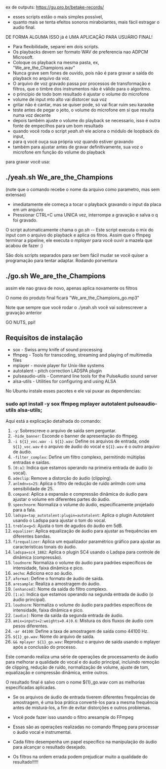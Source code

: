 ex de outputs: https://gu.pro.br/betake-records/

 * esses scripts estão o mais simples possível,
 * quanto mais se tenta efeitos sonoros mirabolantes, mais fácil estragar o audio final. 

DE FORMA ALGUMA ISSO já é UMA APLICAÇÃO PARA USUÁRIO FINAL!


* Para flexibilidade, separei em dois scripts. 
* Os playbacks devem ser formato WAV de preferencia nao ADPCM Microsoft.
* Coloque os playback na mesma pasta, ex, "We_are_the_Champions.wav"
* Nunca grave sem fones de ouvido, pois não é para gravar a saída do playback no arquivo da voz.
* O arquivo de voz gravado passa por processos de transformação e filtros, que o timbre dos instrumentos não é válido para o algoritmo.
* o princípio de todo bom resultado é ajustar o volume do microfone
* volume de input mto alto vai distorcer sua voz
* gritar não é cantar, mas se quiser pode, só vai ficar ruim seu karaoke
* teste antes de pegar o  jeito, o volume do microfone em si que resulta numa voz decente
* depois também ajuste o volume do playback se necessario, isso é outra fonte de empecilhos para um bom resultado
* quando você roda o script *yeah.sh* ele aciona o módulo de loopback do input,
* para q você ouça sua própria voz quando estiver gravando
* também para ajustar antes de gravar definitivamente, sua voz o microfone em função do volume do playback

para gravar você usa: 

## ./yeah.sh  We_are_the_Champions 

(note que o comando recebe o nome da arquivo como parametro, mas sem extensao)

* imediatamente ele começa a tocar o playback gravando o input da placa em um arquivo
* Pressionar CTRL+C uma UNICA vez, interrompe a gravação e salva o q foi gravado.

O script automaticamente chama o *go.sh* -- Este script executa o mix do input com o arquivo do playback e aplica os fitros.
Assim que o ffmpeg terminar a pipeline, ele executa o *mplayer* para você ouvir a mazela que acabou de fazer :)

São dois scripts separados para ser bem fácil mudar se você quiser a programação para tentar adaptar.
Rodando porventura 

## ./go.sh  We_are_the_Champions 

assim ele nao grava de novo, apenas aplica novamente os filtros

O nome do produto final ficará  "We_are_the_Champions_go.mp3"

Note que sempre que você rodar o ./yeah.sh você vai sobrescrever a gravação anterior

GO NUTS, ppl!

## Requisitos de instalação

* sox - Swiss army knife of sound processing
* ffmpeg - Tools for transcoding, streaming and playing of multimedia files
* mplayer - movie player for Unix-like systems
* autotalent -  pitch correction LADSPA plugin
* pulseaudio-utils - Command line tools for the PulseAudio sound server
* alsa-utils - Utilities for configuring and using ALSA

No Ubuntu instale esses pacotes e ele vai puxar as dependencias: 

### sudo apt install -y sox ffmpeg mplayer autotalent pulseaudio-utils alsa-utils;


Aqui está a explicação detalhada do comando:

1. `-y`: Sobrescreve o arquivo de saída sem perguntar.
2. `-hide_banner`: Esconde o banner de apresentação do ffmpeg.
3. `-i ${1}_voc.wav -i ${1}.wav`: Define os arquivos de entrada, onde `${1}_voc.wav` é o arquivo de áudio do vocal e `${1}.wav` é o outro arquivo de áudio.
4. `-filter_complex`: Define um filtro complexo, permitindo múltiplas entradas e saídas.
5. `[0:a]`: Indica que estamos operando na primeira entrada de áudio (o vocal).
6. `adeclip`: Remove a distorção do áudio (clipping).
7. `anlmdn=s=25`: Aplica o filtro de redução de ruído anlmdn com uma sensibilidade de 25.
8. `compand`: Aplica a expansão e compressão dinâmica do áudio para ajustar o volume em diferentes partes do áudio.
9. `speechnorm`: Normaliza o volume do áudio, especificamente projetado para a fala.
10. `ladspa=tap_autotalent:plugin=autotalent`: Aplica o plugin Autotalent usando o Ladspa para ajustar o tom do vocal.
11. `treble=g=5`: Ajusta o tom de agudos do áudio em 5dB.
12. `equalizer`: Aplica equalização de áudio para ajustar as frequências em diferentes bandas.
13. `firequalizer`: Aplica um equalizador paramétrico gráfico para ajustar as características tonais do áudio.
14. `ladspa=sc4_1882`: Aplica o plugin SC4 usando o Ladspa para controle de dinâmica (compressão).
15. `loudnorm`: Normaliza o volume do áudio para padrões específicos de intensidade, faixa dinâmica e pico.
16. `aecho`: Adiciona eco ao áudio.
17. `aformat`: Define o formato de áudio de saída.
18. `aresample`: Realiza a amostragem do áudio.
19. `[enhanced]`: Nome da saída do filtro complexo.
20. `[1:a]`: Indica que estamos operando na segunda entrada de áudio (o áudio principal).
21. `loudnorm`: Normaliza o volume do áudio para padrões específicos de intensidade, faixa dinâmica e pico.
22. `[audio]`: Nome da saída da segunda entrada de áudio.
23. `amix=inputs=2:weights=0.4|0.6`: Mistura os dois fluxos de áudio com pesos diferentes.
24. `-ar 44100`: Define a taxa de amostragem de saída como 44100 Hz.
25. `${1}_go.wav`: Nome do arquivo de saída.
26. `&& mplayer ${1}_go.wav`: Reproduz o arquivo de saída usando o mplayer após a conclusão do processo.

Este comando realiza uma série de operações de processamento de áudio para melhorar a qualidade do vocal e do áudio principal, incluindo remoção de clipping, redução de ruído, normalização de volume, ajuste de tom, equalização e compressão dinâmica, entre outros.

O resultado final é salvo com o nome ${1}_go.wav com as melhorias especificadas aplicadas.

* Se os arquivos de áudio de entrada tiverem diferentes frequências de amostragem, é uma boa prática convertê-los para a mesma frequência antes de misturá-los, a fim de evitar distorções e outros problemas.
* Você pode fazer isso usando o filtro aresample do FFmpeg
 
* Essas são as operações realizadas no comando ffmpeg para processar o áudio vocal e instrumental. 
* Cada filtro desempenha um papel específico na manipulação do áudio para alcançar o resultado desejado.
* Os filtros na ordem errada podem prejudicar muito a qualidade do resultado!!!!!
